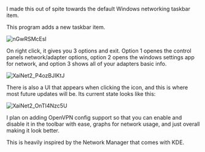 I made this out of spite towards the default Windows networking taskbar item.


This program adds a new taskbar item.


![nGwRSMcEsI](https://github.com/user-attachments/assets/f6325800-06ac-44bb-9667-4d701ee834aa)

On right click, it gives you 3 options and exit. Option 1 openes the control panels network/adapter options, option 2 opens the windows settings app for network, and option 3 shows all of your adapters basic info.

![XaiNet2_P4ozBJIKtJ](https://github.com/user-attachments/assets/f9932db1-7d90-4fb6-ba43-df18679ae9b2)


There is also a UI that appears when clicking the icon, and this is where most future updates will be. Its current state looks like this:


![XaiNet2_OnTI4Nzc5U](https://github.com/user-attachments/assets/9f68e1e9-b22c-4c2c-80fa-690004dbdab3)


I plan on adding OpenVPN config support so that you can enable and disable it in the toolbar with ease, graphs for network usage, and just overall making it look better.

This is heavily inspired by the Network Manager that comes with KDE.
